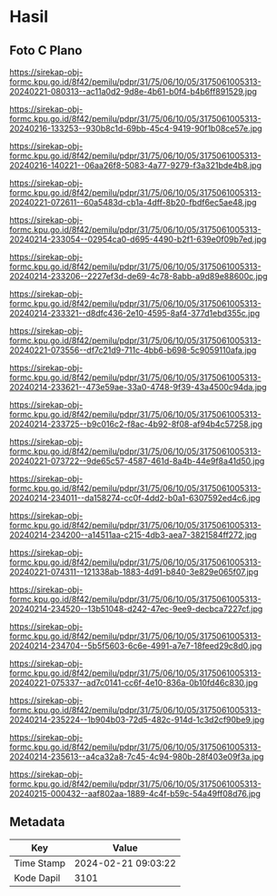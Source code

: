 # Hasil

## Foto C Plano

https://sirekap-obj-formc.kpu.go.id/8f42/pemilu/pdpr/31/75/06/10/05/3175061005313-20240221-080313--ac11a0d2-9d8e-4b61-b0f4-b4b6ff891529.jpg

https://sirekap-obj-formc.kpu.go.id/8f42/pemilu/pdpr/31/75/06/10/05/3175061005313-20240216-133253--930b8c1d-69bb-45c4-9419-90f1b08ce57e.jpg

https://sirekap-obj-formc.kpu.go.id/8f42/pemilu/pdpr/31/75/06/10/05/3175061005313-20240216-140221--06aa26f8-5083-4a77-9279-f3a321bde4b8.jpg

https://sirekap-obj-formc.kpu.go.id/8f42/pemilu/pdpr/31/75/06/10/05/3175061005313-20240221-072611--60a5483d-cb1a-4dff-8b20-fbdf6ec5ae48.jpg

https://sirekap-obj-formc.kpu.go.id/8f42/pemilu/pdpr/31/75/06/10/05/3175061005313-20240214-233054--02954ca0-d695-4490-b2f1-639e0f09b7ed.jpg

https://sirekap-obj-formc.kpu.go.id/8f42/pemilu/pdpr/31/75/06/10/05/3175061005313-20240214-233206--2227ef3d-de69-4c78-8abb-a9d89e88600c.jpg

https://sirekap-obj-formc.kpu.go.id/8f42/pemilu/pdpr/31/75/06/10/05/3175061005313-20240214-233321--d8dfc436-2e10-4595-8af4-377d1ebd355c.jpg

https://sirekap-obj-formc.kpu.go.id/8f42/pemilu/pdpr/31/75/06/10/05/3175061005313-20240221-073556--df7c21d9-711c-4bb6-b698-5c9059110afa.jpg

https://sirekap-obj-formc.kpu.go.id/8f42/pemilu/pdpr/31/75/06/10/05/3175061005313-20240214-233621--473e59ae-33a0-4748-9f39-43a4500c94da.jpg

https://sirekap-obj-formc.kpu.go.id/8f42/pemilu/pdpr/31/75/06/10/05/3175061005313-20240214-233725--b9c016c2-f8ac-4b92-8f08-af94b4c57258.jpg

https://sirekap-obj-formc.kpu.go.id/8f42/pemilu/pdpr/31/75/06/10/05/3175061005313-20240221-073722--9de65c57-4587-461d-8a4b-44e9f8a41d50.jpg

https://sirekap-obj-formc.kpu.go.id/8f42/pemilu/pdpr/31/75/06/10/05/3175061005313-20240214-234011--da158274-cc0f-4dd2-b0a1-6307592ed4c6.jpg

https://sirekap-obj-formc.kpu.go.id/8f42/pemilu/pdpr/31/75/06/10/05/3175061005313-20240214-234200--a14511aa-c215-4db3-aea7-3821584ff272.jpg

https://sirekap-obj-formc.kpu.go.id/8f42/pemilu/pdpr/31/75/06/10/05/3175061005313-20240221-074311--121338ab-1883-4d91-b840-3e829e065f07.jpg

https://sirekap-obj-formc.kpu.go.id/8f42/pemilu/pdpr/31/75/06/10/05/3175061005313-20240214-234520--13b51048-d242-47ec-9ee9-decbca7227cf.jpg

https://sirekap-obj-formc.kpu.go.id/8f42/pemilu/pdpr/31/75/06/10/05/3175061005313-20240214-234704--5b5f5603-6c6e-4991-a7e7-18feed29c8d0.jpg

https://sirekap-obj-formc.kpu.go.id/8f42/pemilu/pdpr/31/75/06/10/05/3175061005313-20240221-075337--ad7c0141-cc6f-4e10-836a-0b10fd46c830.jpg

https://sirekap-obj-formc.kpu.go.id/8f42/pemilu/pdpr/31/75/06/10/05/3175061005313-20240214-235224--1b904b03-72d5-482c-914d-1c3d2cf90be9.jpg

https://sirekap-obj-formc.kpu.go.id/8f42/pemilu/pdpr/31/75/06/10/05/3175061005313-20240214-235613--a4ca32a8-7c45-4c94-980b-28f403e09f3a.jpg

https://sirekap-obj-formc.kpu.go.id/8f42/pemilu/pdpr/31/75/06/10/05/3175061005313-20240215-000432--aaf802aa-1889-4c4f-b59c-54a49ff08d76.jpg


## Metadata

| Key        | Value               |
| ---------- | ------------------- |
| Time Stamp | 2024-02-21 09:03:22 |
| Kode Dapil | 3101                |



